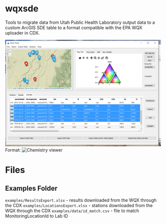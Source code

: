 # wqxsde
Tools to migrate data from Utah Public Health Laboratory output data to a custom ArcGIS SDE table to a format compatible with the EPA WQX uploader in CDX.

![Screenshot of app](/screenshot.png)
Format: ![Chemistry viewer](url)

# Files
## Examples Folder
`examples/ResultsExport.xlsx` - results downloaded from the WQX through the CDX
`examples/LocationsExport.xlsx` - stations downloaded from the WQX through the CDX
`examples/data/id_match.csv` - file to match MonitoringLocationId to Lab ID
